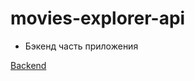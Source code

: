# movies-explorer-api

* Бэкенд часть приложения

[Backend](https://api.yourmovies.nomoreparties.sbs)
